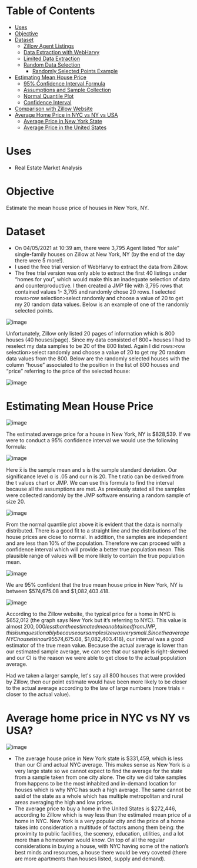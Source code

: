 # Table of Contents
- [Uses](#Uses)
- [Objective](#objective)
- [Dataset](#dataset)
  - [Zillow Agent Listings](#zillow-agent-listings)
  - [Data Extraction with WebHarvy](#data-extraction-with-webharvy)
  - [Limited Data Extraction](#limited-data-extraction)
  - [Random Data Selection](#random-data-selection)
    - [Randomly Selected Points Example](#randomly-selected-points-example)
- [Estimating Mean House Price](#estimating-mean-house-price)
  - [95% Confidence Interval Formula](#95-confidence-interval-formula)
  - [Assumptions and Sample Collection](#assumptions-and-sample-collection)
  - [Normal Quantile Plot](#normal-quantile-plot)
  - [Confidence Interval](#confidence-interval)
- [Comparison with Zillow Website](#comparison-with-zillow-website)
- [Average Home Price in NYC vs NY vs USA](#average-home-price-in-nyc-vs-ny-vs-usa)
  - [Average Price in New York State](#average-price-in-new-york-state)
  - [Average Price in the United States](#average-price-in-the-united-states)

# Uses
- Real Estate Market Analysis
  
# Objective 
Estimate the mean house price of houses in New York, NY. 

# Dataset
- On 04/05/2021 at 10:39 am, there were 3,795 Agent listed “for sale” single-family houses on Zillow at New York, NY (by the end of the day there were 5 more!).
- I used the free trial version of WebHarvy to extract the data from Zillow.
- The free trial version was only able to extract the first 40 listings under “homes for you”, which would make this an inadequate selection of data and counterproductive. I then created a JMP file with 3,795 rows that contained values 1- 3,795 and randomly chose 20 rows. I selected rows>row selection>select randomly and choose a value of 20 to get my 20 random data values. Below is an example of one of the randomly selected points.
  
![image](https://github.com/4nuG/Statistical-Analysis/blob/main/One%20Sample%20Inference%20for%20the%20Mean/Screenshot%202024-01-31%20at%204.29.28%20PM.png)

Unfortunately, Zillow only listed 20 pages of information which is 800 houses (40 houses/page). Since my data consisted of 800+ houses I had to reselect my data samples to be 20 of the 800 listed. Again I did rows>row selection>select randomly and choose a value of 20 to get my 20 random data values from the 800. Below are the randomly selected houses with the column “house” associated to the position in the list of 800 houses and “price” referring to the price of the selected house:

![image](https://github.com/4nuG/Statistical-Analysis/blob/main/One%20Sample%20Inference%20for%20the%20Mean/Screenshot%202024-01-31%20at%204.31.26%20PM.png)

# Estimating Mean House Price
![image](https://github.com/4nuG/Statistical-Analysis/blob/main/One%20Sample%20Inference%20for%20the%20Mean/Screenshot%202024-01-31%20at%204.34.07%20PM.png)

The estimated average price for a house in New York, NY is $828,539. If we were to conduct a 95% confidence interval we would use the following formula:

![image](https://github.com/4nuG/Statistical-Analysis/blob/main/One%20Sample%20Inference%20for%20the%20Mean/Screenshot%202024-01-31%20at%204.35.57%20PM.png)

Here x̅ is the sample mean and s is the sample standard deviation. Our significance level α is .05 and our n is 20. The t ratio can be derived from the t values chart or JMP. We can use this formula to find the interval because all the assumptions are met. As previously stated all the samples were collected randomly by the JMP software ensuring a random sample of size 20.

![image](https://github.com/4nuG/Statistical-Analysis/blob/main/One%20Sample%20Inference%20for%20the%20Mean/Screenshot%202024-01-31%20at%204.38.16%20PM.png)

From the normal quantile plot above it is evident that the data is normally distributed. There is a good fit to a straight line and the distributions of the house prices are close to normal. In addition, the samples are independent and are less than 10% of the population. Therefore we can proceed with a confidence interval which will provide a better true population mean. This plausible range of values will be more likely to contain the true population mean.

![image](https://github.com/4nuG/Statistical-Analysis/blob/15d018c263934a1c3059b93a3dde729f85572021/One%20Sample%20Inference%20for%20the%20Mean/Screenshot%202024-02-01%20at%201.32.59%20PM.png)

We are 95% confident that the true mean house price in New York, NY is between $574,675.08 and $1,082,403.418.

![image](https://github.com/4nuG/Statistical-Analysis/blob/main/One%20Sample%20Inference%20for%20the%20Mean/Screenshot%202024-01-31%20at%204.42.31%20PM.png)

According to the Zillow website, the typical price for a home in NYC is $652,012 (the graph says New York but it’s referring to NYC). This value is almost $200,000 less than the estimated mean obtained from JMP, this is unquestionably because our sample size was very small. Since the average NYC house is in our 95% confidence interval, ($574,675.08, $1,082,403.418), our interval was a good estimator of the true mean value. Because the actual average is lower than our estimated sample average, we can see that our sample is right-skewed and our CI is the reason we were able to get close to the actual population average.

Had we taken a larger sample, let's say all 800 houses that were provided by Zillow, then our point estimate would have been more likely to be closer to the actual average according to the law of large numbers (more trials = closer to the actual value).

# Average home price in NYC vs NY vs USA?
![image](https://github.com/4nuG/Statistical-Analysis/blob/main/One%20Sample%20Inference%20for%20the%20Mean/Screenshot%202024-01-31%20at%204.45.03%20PM.png)
- The average house price in New York state is $331,459, which is less than our CI and actual NYC average. This makes sense as New York is a very large state so we cannot expect to find the average for the state from a sample taken from one city alone. The city we did take samples from happens to be the most inhabited and in-demand location for houses which is why NYC has such a high average. The same cannot be said of the state as a whole which has multiple metropolitan and rural areas averaging the high and low prices.
- The average price to buy a home in the United States is $272,446, according to Zillow which is way less than the estimated mean price of a home in NYC. New York is a very popular city and the price of a home takes into consideration a multitude of factors among them being: the proximity to public facilities, the scenery, education, utilities, and a lot more than a homeowner would know. On top of all the regular considerations in buying a house, with NYC having some of the nation’s best minds and resources, a house there would be very coveted (there are more apartments than houses listed, supply and demand).
